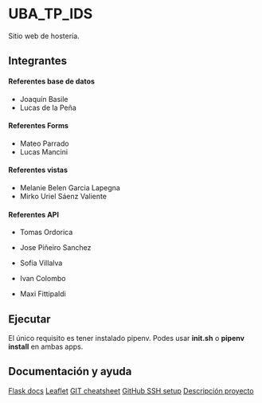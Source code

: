 # UBA_TP_IDS
Sitio web de hostería.

## Integrantes

#### Referentes base de datos
- Joaquín Basile
- Lucas de la Peña

#### Referentes Forms
- Mateo Parrado
- Lucas Mancini

#### Referentes vistas
- Melanie Belen Garcia Lapegna
- Mirko Uriel Sáenz Valiente

#### Referentes API
- Tomas Ordorica

- Jose Piñeiro Sanchez
- Sofía Villalva
- Ivan Colombo
- Maxi Fittipaldi


## Ejecutar
El único requisito es tener instalado pipenv.
Podes usar **init.sh** o **pipenv install** en
ambas apps.

## Documentación y ayuda
[Flask docs](https://flask.palletsprojects.com/en/3.0.x/)
[Leaflet](https://leafletjs.com/examples.html)
[GIT cheatsheet](https://education.github.com/git-cheat-sheet-education.pdf)
[GitHub SSH setup](https://docs.github.com/en/authentication/connecting-to-github-with-ssh)
[Descripción proyecto](https://docs.google.com/document/d/1mb9RKfqSAJfvnvmGMwoJfzLQW7B9jlwTmD1y_JOt8-A/edit?usp=sharing)

